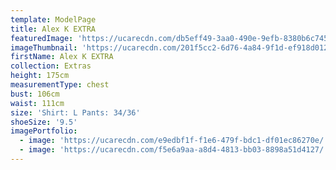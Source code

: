 ```yaml
---
template: ModelPage
title: Alex K EXTRA
featuredImage: 'https://ucarecdn.com/db5eff49-3aa0-490e-9efb-8380b6c74514/'
imageThumbnail: 'https://ucarecdn.com/201f5cc2-6d76-4a84-9f1d-ef918d0128d4/-/preview/'
firstName: Alex K EXTRA
collection: Extras
height: 175cm
measurementType: chest
bust: 106cm
waist: 111cm
size: 'Shirt: L Pants: 34/36'
shoeSize: '9.5'
imagePortfolio:
  - image: 'https://ucarecdn.com/e9edbf1f-f1e6-479f-bdc1-df01ec86270e/'
  - image: 'https://ucarecdn.com/f5e6a9aa-a8d4-4813-bb03-8898a51d4127/'
---
```


